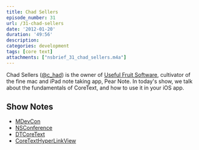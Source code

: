 ```yaml
---
title: Chad Sellers
episode_number: 31
url: /31-chad-sellers
date: '2012-01-20'
duration: '49:56'
description:
categories: development
tags: [core text]
attachments: ["nsbrief_31_chad_sellers.m4a"]
---
```


Chad Sellers ([@c_had](http://twitter.com/c_had)) is the owner of [Useful Fruit Software](http://usefulfruit.com), cultivator of the fine mac and iPad note taking app, Pear Note. In today's show, we talk about the fundamentals of CoreText, and how to use it in your iOS app.

## Show Notes
- [MDevCon](http://mdevcon.com)
- [NSConference](http://nsconference.com)
- [DTCoreText ](https://github.com/Cocoanetics/DTCoreText)
- [CoreTextHyperLinkView](https://github.com/jasarien/CoreTextHyperlinkView)
